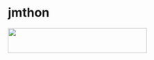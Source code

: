 # jmthon

<p align="left"><a href="https://heroku.com/deploy?template=https://github.com/t3340/JMTHON-PACK"> <img src="https://img.shields.io/badge/Deploy%20To%20Heroku-purple?style=for-the-badge&logo=heroku" width="320" height="58.45"/></a></p>

